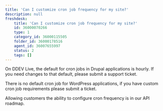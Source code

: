 ```yaml
---
title: 'Can I customize cron job frequency for my site?'
description: null
freshdesk:
    title: 'Can I customize cron job frequency for my site?'
    id: 36000070266
    type: 1
    category_id: 36000115505
    folder_id: 36000178516
    agent_id: 36007655997
    status: 2
    tags: []
---
```


On DDEV Live, the default for cron jobs in Drupal applications is hourly. If you need changes to that default, please submit a support ticket.

There is no default cron job for WordPress applications, if you have custom cron job requirements please submit a ticket.

Allowing customers the ability to configure cron frequency is in our API roadmap.

